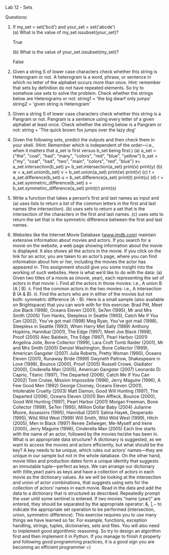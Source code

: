 Lab 12 - Sets
 
Questions:
1. If my_set = set('bcd') and your_set = set('abcde')   
    (a) What is the value of my_set.issubset(your_set)?  

    True

    (b) What is the value of your_set.issubset(my_set)?

    False
    
2. Given a string S of lower case characters check whether this string is Heterogram or not. A heterogram is a word, phrase, or sentence in which no letter of the alphabet occurs more than once. Hint: remember that sets by definition do not have repeated elements. So try to somehow use sets to solve the problem. Check whether the strings below are Heterograms or not:
string1 =  'the big dwarf only jumps'
string2 =  'given string is Heterogram'
3. Given a string S of lower case characters check whether this string is a Pangram or not. Pangram is a sentence using every letter of a given alphabet at least once. Check whether the string below is a Pangram or not:
string = 'The quick brown fox jumps over the lazy dog'
4. Given the following sets, predict the outputs and then check them in your shell. (Hint: Remember which is independent of the order—i.e., when it matters that a_set is first versus b_set being first.)
(a)
a_set = {"the", "coat", "had", "many", "colors", "red", "blue", "yellow"}
b_set = {"my", "coat", "had", "two", "main", "colors", "red", "blue"}
x= a_set.intersection(b_set)
y= b_set.intersection(a_set)
print(x)
print(y)
(b)
w = a_set.union(b_set)
v = b_set.union(a_set)
print(w)
print(v)
(c)
t = a_set.difference(b_set)
u = b_set.difference(a_set)
print(t)
print(u)
(d)
r = a_set.symmetric_difference(b_set)
s = b_set.symmetric_difference(a_set)
print(r)
print(s)
5. Write a function that takes a person’s first and last names as input and
(a) uses lists to return a list of the common letters in the first and last names (the
intersection).
(b) uses sets to return a set that is the intersection of the characters in the first and last names.
(c) uses sets to return the set that is the symmetric difference between the first and last names.
6. Websites like the Internet Movie Database (www.imdb.com) maintain extensive information about movies and actors. If you search for a movie on the website, a web page showing information about the movie is displayed. It also shows all the actors in the movie. If you click on the link for an actor, you are taken to an actor’s page, where you can find information about him or her, including the movies the actor has appeared in. This assignment should give you some insight into the working of such websites.
Here is what we’d like to do with the data:
(a) Given two titles of a movie as (movie, year), each representing the set of actors in that movie:
i. Find all the actors in those movies: i.e., A union B (A | B).
ii. Find the common actors in the two movies: i.e., A intersection B (A & B).
iii. Find the actors who are in either of the movies but not both: symmetric difference (A - B).
Here is a small sample (also available on Brightspace) that you can work with for this exercise:
Brad Pitt, Meet Joe Black (1998), Oceans Eleven (2001), Se7en (1995), Mr and Mrs Smith (2005)
Tom Hanks, Sleepless in Seattle (1993), Catch Me If You Can (2002), You’ve got mail (1998)
Meg Ryan, You've got mail (1998), Sleepless in Seattle (1993), When Harry Met Sally (1989)
Anthony Hopkins, Hannibal (2001), The Edge (1997), Meet Joe Black (1998), Proof (2005) Alec Baldwin, The Edge (1997), Pearl Harbor (2001)
Angelina Jolie, Bone Collector (1999), Lara Croft Tomb Raider (2001), Mr and Mrs Smith (2005) Denzel Washington, Bone Collector (1999), American Gangster (2007)
Julia Roberts, Pretty Woman (1990), Oceans Eleven (2001), Runaway Bride (1999)
Gwyneth Paltrow, Shakespeare in Love (1998), Bounce (2000), Proof (2005)
Russell Crowe, Gladiator (2000), Cinderella Man (2005), American Gangster (2007)
Leonardo Di Caprio, Titanic (1997), The Departed (2006), Catch Me If You Can (2002)
Tom Cruise, Mission Impossible (1996), Jerry Maguire (1996), A Few Good Men (1992)
George Clooney, Oceans Eleven (2001), Intolerable Cruelty (2003)
Matt Damon, Good Will Hunting (1997), The Departed (2006), Oceans Eleven (2001)
Ben Affleck, Bounce (2000), Good Will Hunting (1997), Pearl Harbor (2001)
Morgan Freeman, Bone Collector (1999), Se7en (1995), Million Dollar Baby (2004)
Julianne Moore, Assassins (1995), Hannibal (2001)
Salma Hayek, Desperado (1995), Wild Wild West (1999)
Will Smith, Wild Wild West (1999), Hitch (2005), Men in Black (1997)
Renee Zellweger, Me-Myself and Irene (2000), Jerry Maguire (1996), Cinderella Man (2005)
Each line starts with the name of an actor, followed by the movies he/she has been in. What is an appropriate data structure? A dictionary is suggested, as we want to access the movies and actors efficiently, but what should be the key? A key needs to be unique, which rules out actors’ names—they are unique in our sample but not in the whole database. On the other hand, movie titles and production dates form a unique identity that suggests an immutable tuple—perfect as keys. We can arrange our dictionary with (title,year) pairs as keys and have a collection of actors in each movie as the dictionary values. As we will be looking at the intersection and union of actor combinations, that suggests using sets for the collection of actors’ names in each movie. Read in the data and add the data to a dictionary that is structured as described.
Repeatedly prompt the user until some sentinel is entered. If two movies “name (year)”  are entered, they should be separated by the appropriate operator: &, |,− to indicate the appropriate set operation to be performed (intersection, union, symmetric difference).
This exercise requires you to use many things we have learned so far. For example, functions, exception handling, strings, tuples, dictionaries, sets and files. You will also need to implement good algorithmic reasoning. So try to design an algorithm first and then implement it in Python. If you manage to finish it properly and following good programming practices, it is a good sign you are becoming an efficient programmer =) 
